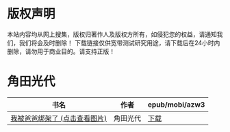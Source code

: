# 版权声明

本站内容均从网上搜集，版权归著作人及版权方所有，如侵犯您的权益，请通知我们，我们将会及时删除！ 下载链接仅供宽带测试研究用途，请下载后在24小时内删除，请勿用于商业目的。请支持正版！

# 角田光代

| 书名 | 作者 | epub/mobi/azw3 |
| --- | --- | --- |
| [我被爸爸绑架了 (点击查看图片)](https://www.dushupai.com/attachment/2024/06/06/f07cf76b2d579e75.jpg) | 角田光代 | [下载](https://url89.ctfile.com/f/31084289-1357031488-0c7a0d?p=8866) |
